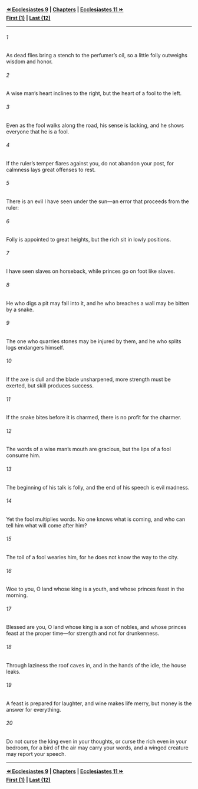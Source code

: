   
**[⏪ Ecclesiastes 9](./Ecclesiastes%209.md) | [Chapters](./_index.md) | [Ecclesiastes 11 ⏩](./Ecclesiastes%2011.md)**  
**[First (1)](./Ecclesiastes%201.md) | [Last (12)](./Ecclesiastes%2012.md)**  
  
---  
  
###### 1  
As dead flies bring a stench to the perfumer’s oil, so a little folly outweighs wisdom and honor.  
  
###### 2  
A wise man’s heart inclines to the right, but the heart of a fool to the left.  
  
###### 3  
Even as the fool walks along the road, his sense is lacking, and he shows everyone that he is a fool.  
  
###### 4  
If the ruler’s temper flares against you, do not abandon your post, for calmness lays great offenses to rest.  
  
###### 5  
There is an evil I have seen under the sun—an error that proceeds from the ruler:  
  
###### 6  
Folly is appointed to great heights, but the rich sit in lowly positions.  
  
###### 7  
I have seen slaves on horseback, while princes go on foot like slaves.  
  
###### 8  
He who digs a pit may fall into it, and he who breaches a wall may be bitten by a snake.  
  
###### 9  
The one who quarries stones may be injured by them, and he who splits logs endangers himself.  
  
###### 10  
If the axe is dull and the blade unsharpened, more strength must be exerted, but skill produces success.  
  
###### 11  
If the snake bites before it is charmed, there is no profit for the charmer.  
  
###### 12  
The words of a wise man’s mouth are gracious, but the lips of a fool consume him.  
  
###### 13  
The beginning of his talk is folly, and the end of his speech is evil madness.  
  
###### 14  
Yet the fool multiplies words. No one knows what is coming, and who can tell him what will come after him?  
  
###### 15  
The toil of a fool wearies him, for he does not know the way to the city.  
  
###### 16  
Woe to you, O land whose king is a youth, and whose princes feast in the morning.  
  
###### 17  
Blessed are you, O land whose king is a son of nobles, and whose princes feast at the proper time—for strength and not for drunkenness.  
  
###### 18  
Through laziness the roof caves in, and in the hands of the idle, the house leaks.  
  
###### 19  
A feast is prepared for laughter, and wine makes life merry, but money is the answer for everything.  
  
###### 20  
Do not curse the king even in your thoughts, or curse the rich even in your bedroom, for a bird of the air may carry your words, and a winged creature may report your speech.  
  
  
---  
  
**[⏪ Ecclesiastes 9](./Ecclesiastes%209.md) | [Chapters](./_index.md) | [Ecclesiastes 11 ⏩](./Ecclesiastes%2011.md)**  
**[First (1)](./Ecclesiastes%201.md) | [Last (12)](./Ecclesiastes%2012.md)**  
  
